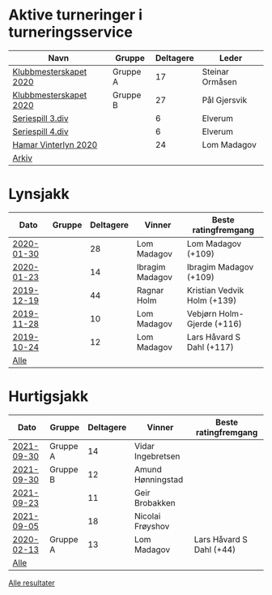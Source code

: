 ﻿
# Aktive turneringer i turneringsservice

| Navn | Gruppe | Deltagere | Leder |
|-|-|-|-|
|[Klubbmesterskapet 2020](http://turneringsservice.sjakklubb.no/standings.aspx?TID=Klubbmesterskapet2020-HamarSjakkselskap&group=A)|Gruppe A|17|Steinar Ormåsen|
|[Klubbmesterskapet 2020](http://turneringsservice.sjakklubb.no/standings.aspx?TID=Klubbmesterskapet2020-HamarSjakkselskap&group=B)|Gruppe B|27|Pål Gjersvik|
|[Seriespill 3.div](http://turneringsservice.sjakklubb.no/standings.aspx?TID=Ostlandsserien201920204div-NorgesSjakkforbund&group=3.%20div%20B)||6|Elverum|
|[Seriespill 4.div](http://turneringsservice.sjakklubb.no/standings.aspx?TID=Ostlandsserien201920204div-NorgesSjakkforbund&group=4.%20div%20A)||6|Elverum|
|[Hamar Vinterlyn 2020](http://turneringsservice.sjakklubb.no/standings.aspx?TID=HamarVinterlyn2020-HamarSjakkselskap&fbclid=IwAR3vN8uLxFtBOng25gkQqFaRQIip1GKcLZ3tcHgjw9P14qMbxykzTR8WTk0)||24|Lom Madagov|
|[Arkiv](turneringer.md)||||

# Lynsjakk

| Dato | Gruppe | Deltagere | Vinner | Beste ratingfremgang |
|-|-|-|-|-|
|[2020-01-30](resultater/Ly200130.htm)||28|Lom Madagov|Lom Madagov (+109)|
|[2020-01-23](resultater/Ly200123.htm)||14|Ibragim Madagov|Ibragim Madagov (+109)|
|[2019-12-19](resultater/Ly191219.htm)||44|Ragnar Holm|Kristian Vedvik Holm (+139)|
|[2019-11-28](resultater/Ly191128.htm)||10|Lom Madagov|Vebjørn Holm-Gjerde (+116)|
|[2019-10-24](resultater/Ly191024.htm)||12|Lom Madagov|Lars Håvard S Dahl (+117)|
|[Alle](Lynsjakk.md)||||

# Hurtigsjakk

| Dato | Gruppe | Deltagere | Vinner | Beste ratingfremgang |
|-|-|-|-|-|
|[2021-09-30](resultater/Hu210930-A.htm)|Gruppe A|14|Vidar Ingebretsen||
|[2021-09-30](resultater/Hu210930-B.htm)|Gruppe B|12|Amund Hønningstad||
|[2021-09-23](resultater/Hu210923.htm)||11|Geir Brobakken||
|[2021-09-05](resultater/Hu210905.htm)||18|Nicolai Frøyshov||
|[2020-02-13](resultater/Hu200213-A.htm)|Gruppe A|13|Lom Madagov|Lars Håvard S Dahl (+44)|
|[Alle](Hurtigsjakk.md)||||

[Alle resultater](arkiv.md)
